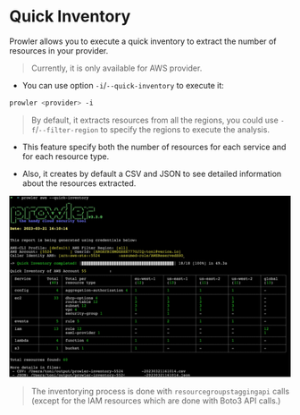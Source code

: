 # Quick Inventory

Prowler allows you to execute a quick inventory to extract the number of resources in your provider.
> Currently, it is only available for AWS provider.


- You can use option `-i`/`--quick-inventory` to execute it:
```sh
prowler <provider> -i
```
> By default, it extracts resources from all the regions, you could use `-f`/`--filter-region` to specify the regions to execute the analysis.

- This feature specify both the number of resources for each service and for each resource type.

- Also, it creates by default a CSV and JSON to see detailed information about the resources extracted.

![Quick Inventory Example](../img/quick-inventory.jpg)

> The inventorying process is done with `resourcegroupstaggingapi` calls (except for the IAM resources which are done with Boto3 API calls.)
